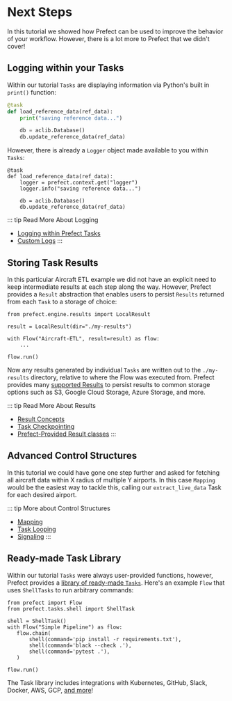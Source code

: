 # Next Steps

In this tutorial we showed how Prefect can be used to improve the behavior of your workflow. However, there is a lot more to Prefect that we didn't cover!

## Logging within your Tasks

Within our tutorial `Tasks` are displaying information via Python's built in `print()` function:

```python
@task
def load_reference_data(ref_data):
    print("saving reference data...")

    db = aclib.Database()
    db.update_reference_data(ref_data)
```

However, there is already a `Logger` object made available to you within `Tasks`:

```python{3,4}
@task
def load_reference_data(ref_data):
    logger = prefect.context.get("logger")
    logger.info("saving reference data...")

    db = aclib.Database()
    db.update_reference_data(ref_data)
```
::: tip Read More About Logging
- [Logging within Prefect Tasks](/core/concepts/logging.html#logging)
- [Custom Logs](/core/advanced_tutorials/custom-logs.html)
:::

## Storing Task Results

In this particular Aircraft ETL example we did not have an explicit need to keep intermediate results at each step along the way. However, Prefect provides a `Result` abstraction that enables users to persist `Results` returned from each `Task` to a storage of choice:

```python{1,3}
from prefect.engine.results import LocalResult

result = LocalResult(dir="./my-results")

with Flow("Aircraft-ETL", result=result) as flow:
    ...

flow.run()
```

Now any results generated by individual `Tasks` are written out to the `./my-results` directory, relative to where the Flow was executed from. Prefect provides many [supported Results](/api/latest/engine/results.html) to persist results to common storage options such as S3, Google Cloud Storage, Azure Storage, and more. 

::: tip Read More About Results
- [Result Concepts](/core/concepts/results.html)
- [Task Checkpointing](/core/concepts/persistence.html#checkpointing)
- [Prefect-Provided Result classes](/api/latest/engine/results.html)
:::

## Advanced Control Structures

In this tutorial we could have gone one step further and asked for fetching all aircraft data within X radius of multiple Y airports. In this case `Mapping` would be the easiest way to tackle this, calling our `extract_live_data` Task for each desired airport. 

::: tip More about Control Structures
- [Mapping](/core/concepts/mapping.html#mapping)
- [Task Looping](/core/examples/task_looping.html#task-looping)
- [Signaling](/core/getting_started/next-steps.html#signals)
:::

## Ready-made Task Library

Within our tutorial `Tasks` were always user-provided functions, however, Prefect provides a [library of ready-made `Tasks`](/core/task_library/). Here's an example `Flow` that uses `ShellTasks` to run arbitrary commands:

```python{2,4,7-9}
from prefect import Flow
from prefect.tasks.shell import ShellTask
 
shell = ShellTask()
with Flow("Simple Pipeline") as flow:
   flow.chain(
       shell(command='pip install -r requirements.txt'),
       shell(command='black --check .'),
       shell(command='pytest .'),
   )
 
flow.run()
```

The Task library includes integrations with Kubernetes, GitHub, Slack, Docker, AWS, GCP, [and more](/core/task_library/)!

